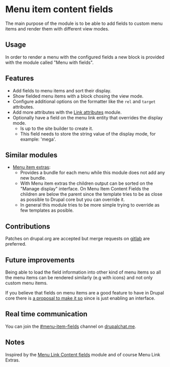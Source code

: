# Menu item content fields

The main purpose of the module is to be able to add fields to
custom menu items and render them with different view modes.

## Usage

In order to render a menu with the configured fields
a new block is provided with the module called "Menu with fields".

## Features

* Add fields to menu items and sort their display.
* Show fielded menu items with a block chosing the view mode.
* Configure additional options on the formatter like the `rel` and `target` attributes.
* Add more attributes with the [Link attributes](https://www.drupal.org/project/link_attributes/) module.
* Optionally have a field on the menu link entity that overrides the display mode.
  * Is up to the site builder to create it.
  * This field needs to store the string value of the display mode, for example: 'mega'.

## Similar modules

* [Menu item extras](https://www.drupal.org/project/menu_item_extras):
  * Provides a bundle for each menu while this module does not add any new bundle.
  * With Menu item extras the children output can be sorted on the "Manage display" interface. On Menu Item Content Fields the children are below the parent since the template tries to be as close as possible to Drupal core but you can override it.
  * In general this module tries to be more simple trying to override as few templates as posible.

## Contributions

Patches on drupal.org are accepted but merge requests on
[gitlab](https://gitlab.com/upstreamable/drupal-menu-item-fields) are preferred.

## Future improvements

Being able to load the field information into other kind of menu items so
all the menu items can be rendered similarly (e.g with icons) and not only custom menu items.

If you believe that fields on menu items are a good feature to have in Drupal core
there is [a proposal to make it so](https://www.drupal.org/project/ideas/issues/3047131)
since is just enabling an interface.

## Real time communication

You can join the [#menu-item-fields](https://drupalchat.me/channel/menu-item-fields)
channel on [drupalchat.me](https://drupalchat.me).

## Notes

Inspired by the [Menu Link Content fields](https://www.drupal.org/project/menu_link_content_fields) module
and of course Menu Link Extras.
